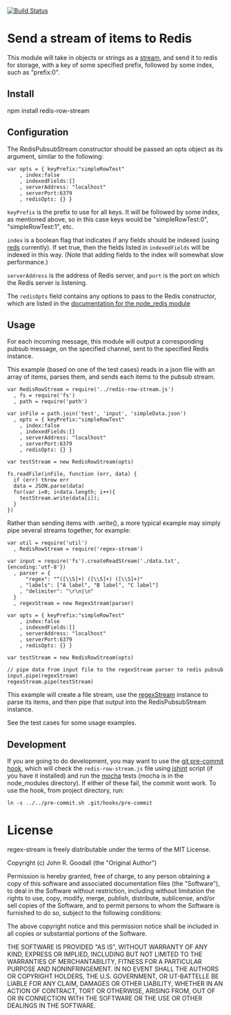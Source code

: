 [![Build Status](https://travis-ci.org/ornl-situ/redis-row-stream.png?branch=master)](https://travis-ci.org/ornl-situ/redis-row-stream)


# Send a stream of items to Redis

This module will take in objects or strings as a [stream](http://nodejs.org/docs/latest/api/stream.html), and send it to redis for storage, with a key of some specified prefix, followed by some index, such as "prefix:0".

## Install

npm install redis-row-stream

## Configuration

The RedisPubsubStream constructor should be passed an opts object as its argument, similar to the following:

    var opts = { keyPrefix:"simpleRowTest"
        , index:false
        , indexedFields:[]
        , serverAddress: "localhost" 
        , serverPort:6379 
        , redisOpts: {} }

`keyPrefix` is the prefix to use for all keys.  It will be followed by some index, as mentioned above, so in this case keys would be "simpleRowTest:0", "simpleRowTest:1", etc.

`index` is a boolean flag that indicates if any fields should be indexed (using [reds](https://github.com/visionmedia/reds) currently).  If set true, then the fields listed in `indexedFields` will be indexed in this way.  (Note that adding fields to the index will somewhat slow performance.)

`serverAddress` is the address of Redis server, and `port` is the port on which the Redis server is listening.

The `redisOpts` field contains any options to pass to the Redis constructor, which are listed in the [documentation for the node_redis module](https://github.com/mranney/node_redis#rediscreateclientport-host-options)

## Usage

For each incoming message, this module will output a corresponding pubsub message, on the specified channel, sent to the specified Redis instance.

This example (based on one of the test cases) reads in a json file with an array of items, parses them, and sends each items to the pubsub stream. 

    var RedisRowStream = require('../redis-row-stream.js')
      , fs = require('fs')
      , path = require('path')

    var inFile = path.join('test', 'input', 'simpleData.json')
      , opts = { keyPrefix:"simpleRowTest"
        , index:false
        , indexedFields:[]
        , serverAddress: "localhost" 
        , serverPort:6379 
        , redisOpts: {} }

    var testStream = new RedisRowStream(opts)

    fs.readFile(inFile, function (err, data) {
      if (err) throw err
      data = JSON.parse(data)
      for(var i=0; i<data.length; i++){
        testStream.write(data[i]);
      }
    })

Rather than sending items with .write(), a more typical example may simply pipe several streams together, for example:

    var util = require('util')
      , RedisRowStream = require('regex-stream')

    var input = require('fs').createReadStream('./data.txt', {encoding:'utf-8'})
      , parser = {
          "regex": "^([\\S]+) ([\\S]+) ([\\S]+)"
        , "labels": ["A label", "B label", "C label"]
        , "delimiter": "\r\n|\n"
      }
      , regexStream = new RegexStream(parser)

    var opts = { keyPrefix:"simpleRowTest"
        , index:false
        , indexedFields:[]
        , serverAddress: "localhost" 
        , serverPort:6379 
        , redisOpts: {} }

    var testStream = new RedisRowStream(opts)

    // pipe data from input file to the regexStream parser to redis pubsub
    input.pipe(regexStream)
    regexStream.pipe(testStream)

This example will create a file stream, use the [regexStream](https://github.com/ornl-situ/regex-stream) instance to parse its items, and then pipe that output into the RedisPubsubStream instance.

See the test cases for some usage examples.

## Development

If you are going to do development, you may want to use the [git pre-commit hook](http://git-scm.com/book/en/Customizing-Git-Git-Hooks), which will check the `redis-row-stream.js` file using [jshint](https://github.com/jshint/jshint) script (if you have it installed) and run the [mocha](visionmedia.github.com/mocha/) tests (mocha is in the node_modules directory). If either of these fail, the commit wont work. To use the hook, from project directory, run:

    ln -s ../../pre-commit.sh .git/hooks/pre-commit

# License

regex-stream is freely distributable under the terms of the MIT License.

Copyright (c) John R. Goodall (the "Original Author")

Permission is hereby granted, free of charge, to any person obtaining a copy of this software and associated documentation files (the "Software"), to deal in the Software without restriction, including without limitation the rights to use, copy, modify, merge, publish, distribute, sublicense, and/or sell copies of the Software, and to permit persons to whom the Software is furnished to do so, subject to the following conditions:
 
The above copyright notice and this permission notice shall be included in all copies or substantial portions of the Software.

THE SOFTWARE IS PROVIDED "AS IS", WITHOUT WARRANTY OF ANY KIND, EXPRESS OR IMPLIED, INCLUDING BUT NOT LIMITED TO THE WARRANTIES OF MERCHANTABILITY, FITNESS FOR A PARTICULAR PURPOSE AND NONINFRINGEMENT. IN NO EVENT SHALL THE AUTHORS OR COPYRIGHT HOLDERS, THE U.S. GOVERNMENT, OR UT-BATTELLE BE LIABLE FOR ANY CLAIM, DAMAGES OR OTHER LIABILITY, WHETHER IN AN ACTION OF CONTRACT, TORT OR OTHERWISE, ARISING FROM, OUT OF OR IN CONNECTION WITH THE SOFTWARE OR THE USE OR OTHER DEALINGS IN THE SOFTWARE.
